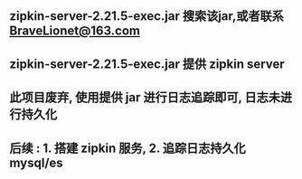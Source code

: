 ##  zipkin-server-2.21.5-exec.jar 搜索该jar,或者联系 BraveLionet@163.com 
##  zipkin-server-2.21.5-exec.jar    提供 zipkin server
##  此项目废弃, 使用提供 jar 进行日志追踪即可, 日志未进行持久化
##  后续 : 1. 搭建 zipkin 服务, 2. 追踪日志持久化mysql/es 